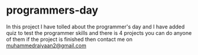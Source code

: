 # programmers-day
In this project I have tolled about the programmer's day and I have added quiz to test the programmer skills and there is 4 projects you can do anyone of them if the project is finished then contact me on muhammedraiyaan2@gmail.com 
